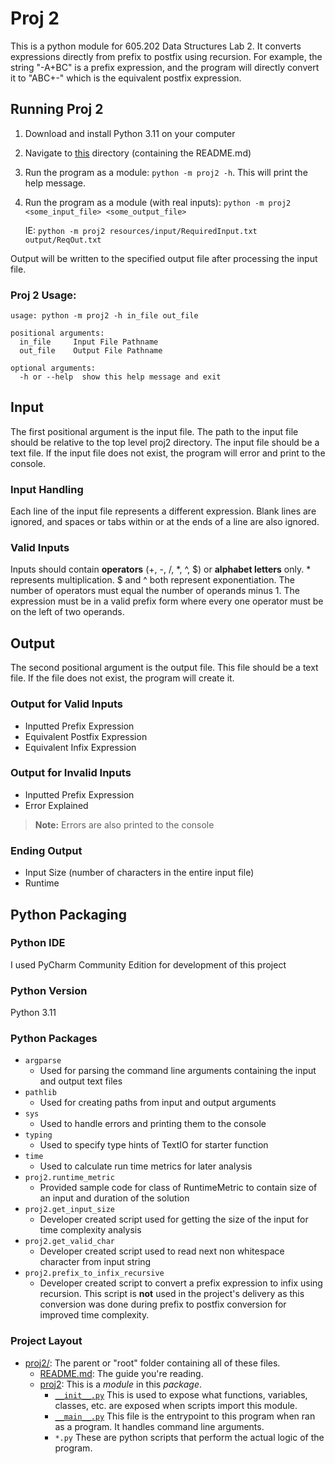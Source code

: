 # Proj 2

This is a python module for 605.202 Data Structures Lab 2. It converts 
expressions directly from prefix to postfix using recursion. For example, the 
string "-A+BC" is a prefix expression, and the program will directly convert 
it to "ABC+-" which is the equivalent postfix expression.

## Running Proj 2

1. Download and install Python 3.11 on your computer
2. Navigate to [this](.) directory (containing the README.md)
3. Run the program as a module: `python -m proj2 -h`. This will print the help message.
4. Run the program as a module (with real inputs): `python -m proj2 <some_input_file> <some_output_file>`

   IE: `python -m proj2 resources/input/RequiredInput.txt output/ReqOut.txt`

Output will be written to the specified output file after processing the input file.

### Proj 2 Usage:

```commandline
usage: python -m proj2 -h in_file out_file

positional arguments:
  in_file     Input File Pathname
  out_file    Output File Pathname

optional arguments:
  -h or --help  show this help message and exit
```

## Input
The first positional argument is the input file. The path to the input 
file should be relative to the top level proj2 directory. The input file 
should be a text file. If the input file does not exist, the program will 
error and print to the console.

### Input Handling
Each line of the input file represents a different expression. Blank lines 
are ignored, and spaces or tabs within or at the ends of a line are also 
ignored.

### Valid Inputs
Inputs should contain **operators** (+, -, /, *, ^, $) or **alphabet 
letters** only. * represents multiplication. $ and ^ both represent 
exponentiation. The number of operators must equal the number of operands 
minus 1. The expression must be in a valid prefix form where every one 
operator must be on the left of two operands.

## Output
The second positional argument is the output file. This file should be a 
text file. If the file does not exist, the program will create it.

### Output for Valid Inputs
* Inputted Prefix Expression
* Equivalent Postfix Expression
* Equivalent Infix Expression

### Output for Invalid Inputs
* Inputted Prefix Expression
* Error Explained

> **Note:** Errors are also printed to the console

### Ending Output
* Input Size (number of characters in the entire input file)
* Runtime 

## Python Packaging

### Python IDE 
I used PyCharm Community Edition for development of this project

### Python Version
Python 3.11

### Python Packages

* `argparse`
    * Used for parsing the command line arguments containing the 
      input and output text files
* `pathlib`
    * Used for creating paths from input and output arguments
* `sys`
  * Used to handle errors and printing them to the console
* `typing`
  * Used to specify type hints of TextIO for starter function
* `time`
  * Used to calculate run time metrics for later analysis
* `proj2.runtime_metric`
  * Provided sample code for class of RuntimeMetric to contain size of an 
    input and duration of the solution
* `proj2.get_input_size`
  * Developer created script used for getting the size of the input for time 
    complexity analysis
* `proj2.get_valid_char`
  * Developer created script used to read next non whitespace character from 
    input string
* `proj2.prefix_to_infix_recursive`
  * Developer created script to convert a prefix expression to infix using 
    recursion. This script is **not** used in the project's delivery as 
    this conversion was done during prefix to postfix conversion for 
    improved time complexity.

### Project Layout

* [proj2/](.): The parent or "root" folder containing all of these files.
    * [README.md](README.md):
      The guide you're reading.
    * [proj2](proj2): 
      This is a *module* in this *package*.
      * [`__init__.py`](proj2/__init__.py) 
        This is used to expose what functions, variables, classes, etc. are 
        exposed when scripts import this module.
      * [`__main__.py`](proj2/__main__.py) 
        This file is the entrypoint to this program when ran as a program. 
        It handles command line arguments.
      * `*.py` 
        These are python scripts that perform the actual logic of the program.





